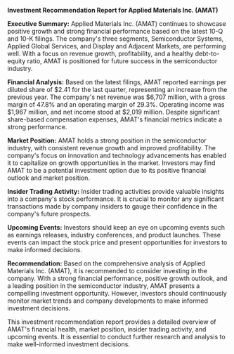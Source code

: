 **Investment Recommendation Report for Applied Materials Inc. (AMAT)**

**Executive Summary:**
Applied Materials Inc. (AMAT) continues to showcase positive growth and strong financial performance based on the latest 10-Q and 10-K filings. The company's three segments, Semiconductor Systems, Applied Global Services, and Display and Adjacent Markets, are performing well. With a focus on revenue growth, profitability, and a healthy debt-to-equity ratio, AMAT is positioned for future success in the semiconductor industry.

**Financial Analysis:**
Based on the latest filings, AMAT reported earnings per diluted share of $2.41 for the last quarter, representing an increase from the previous year. The company's net revenue was $6,707 million, with a gross margin of 47.8% and an operating margin of 29.3%. Operating income was $1,967 million, and net income stood at $2,019 million. Despite significant share-based compensation expenses, AMAT's financial metrics indicate a strong performance.

**Market Position:**
AMAT holds a strong position in the semiconductor industry, with consistent revenue growth and improved profitability. The company's focus on innovation and technology advancements has enabled it to capitalize on growth opportunities in the market. Investors may find AMAT to be a potential investment option due to its positive financial outlook and market position.

**Insider Trading Activity:**
Insider trading activities provide valuable insights into a company's stock performance. It is crucial to monitor any significant transactions made by company insiders to gauge their confidence in the company's future prospects.

**Upcoming Events:**
Investors should keep an eye on upcoming events such as earnings releases, industry conferences, and product launches. These events can impact the stock price and present opportunities for investors to make informed decisions.

**Recommendation:**
Based on the comprehensive analysis of Applied Materials Inc. (AMAT), it is recommended to consider investing in the company. With a strong financial performance, positive growth outlook, and a leading position in the semiconductor industry, AMAT presents a compelling investment opportunity. However, investors should continuously monitor market trends and company developments to make informed investment decisions.

This investment recommendation report provides a detailed overview of AMAT's financial health, market position, insider trading activity, and upcoming events. It is essential to conduct further research and analysis to make well-informed investment decisions.